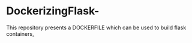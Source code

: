 ﻿# DockerizingFlask-
This repository presents a DOCKERFILE which can be used to build flask containers,
